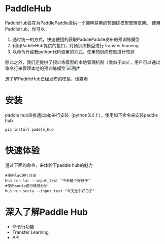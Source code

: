 # PaddleHub
PaddleHub旨在为PaddlePaddle提供一个简明易用的预训练模型管理框架。
使用PaddleHub，你可以：

1. 通过统一的方式，快速便捷的获取PaddlePaddle发布的预训练模型
2. 利用PaddleHub提供的接口，对预训练模型进行Transfer learning
3. 以命令行或者python代码调用的方式，使用预训练模型进行预测

除此之外，我们还提供了预训练模型的本地管理机制（类似于pip），用户可以通过命令行来管理本地的预训练模型
![图片](http://agroup-bos.cdn.bcebos.com/89dc20492e986c262d8e3957e516a8c509413ccc)

想了解PaddleHub已经发布的模型，请查看
# 安装
paddle hub直接通过pip进行安装（python3以上），使用如下命令来安装paddle hub
```
pip install paddle_hub
```
# 快速体验
通过下面的命令，来体验下paddle hub的魅力
```
#使用lac进行分词
hub run lac --input_text "今天是个好日子"
#使用senta进行情感分析
hub run senta --input_text "今天是个好日子"
```
# 深入了解Paddle Hub
* 命令行功能
* Transfer Learning
* API
